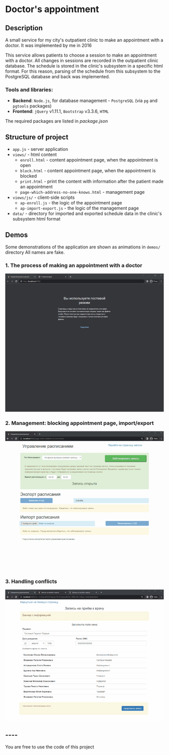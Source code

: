 # Doctor's appointment

## Description

A small service for my city's outpatient clinic to make an appointment with a doctor.
It was implemented by me in 2016

This service allows patients to choose a session to make an appointment with a doctor. All changes in sessions are recorded in the outpatient clinic database.
The schedule is stored in the clinic's subsystem in a specific html format. For this reason, parsing of the schedule from this subsystem to the PostgreSQL database and back was implemented.

### Tools and libraries:

- **Backend**:  `Node.js`, for database management - `PostgreSQL` (via `pg` and `pgtools` packages)
- **Frontend**: `jQuery` v1.11.1, `Bootstrap` v3.3.6, `HTML`

The required packages are listed in _package.json_

## Structure of project
- `app.js` - server application
- `views/` - html content
  - `enroll.html` - content appointment page, when the appointment is open 
  - `block.html` - content appointment page, when the appointment is blocked  
  - `print.html` - print the content with information after the patient made an appointment
  - `page-which-address-no-one-knows.html` - management page
- `views/js/` - client-side scripts 
  - `ap-enroll.js` - the logic of the appointment page
  - `ap-import-export.js` - the logic of the management page 
- `data/` - directory for imported and exported schedule data in the clinic's subsystem html format 


## Demos
Some demonstrations of the application are shown as animations in `demos/` directory
All names are fake.

### 1. The process of making an appointment with a doctor

![](demos/0.appointment.gif)

### 2. Management: blocking appointment page, import/export 

![](demos/1.management.gif)

### 3. Handling conflicts

![](demos/2.conflict.gif)


## ----
You are free to use the code of this project
